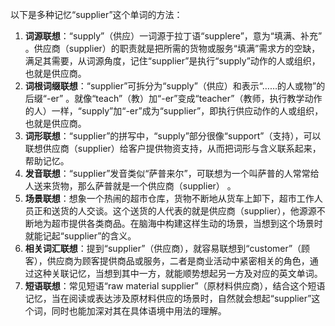 以下是多种记忆“supplier”这个单词的方法：
1. **词源联想**：“supply”（供应）一词源于拉丁语“supplere”，意为“填满、补充” 。供应商（supplier）的职责就是把所需的货物或服务“填满”需求方的空缺，满足其需要，从词源角度，记住“supplier”是执行“supply”动作的人或组织，也就是供应商。
2. **词根词缀联想**：“supplier”可拆分为“supply”（供应）和表示“……的人或物”的后缀“-er” 。就像“teach”（教）加“-er”变成“teacher”（教师，执行教学动作的人）一样，“supply”加“-er”成为“supplier”，即执行供应动作的人或组织，也就是供应商。 
3. **词形联想**：“supplier”的拼写中，“supply”部分很像“support”（支持），可以联想供应商（supplier）给客户提供物资支持，从而把词形与含义联系起来，帮助记忆。 
4. **发音联想**：“supplier”发音类似“萨普来尔”，可联想为一个叫萨普的人常常给人送来货物，那么萨普就是一个供应商（supplier） 。
5. **场景联想**：想象一个热闹的超市仓库，货物不断地从货车上卸下，超市工作人员正和送货的人交谈。这个送货的人代表的就是供应商（supplier），他源源不断地为超市提供各类商品。在脑海中构建这样生动的场景，当想到这个场景时就能记起“supplier”的含义。 
6. **相关词汇联想**：提到“supplier”（供应商），就容易联想到“customer”（顾客），供应商为顾客提供商品或服务，二者是商业活动中紧密相关的角色，通过这种关联记忆，当想到其中一方，就能顺势想起另一方及对应的英文单词。 
7. **短语联想**：常见短语“raw material supplier”（原材料供应商），结合这个短语记忆，当在阅读或表达涉及原材料供应的场景时，自然就会想起“supplier”这个词，同时也能加深对其在具体语境中用法的理解。 